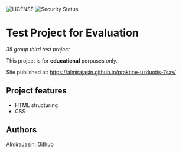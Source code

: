 ![LICENSE](https://img.shields.io/badge/license-MIT-blue.svg?style=flat-square)
![Security Status](https://img.shields.io/security-headers?label=Security&url=https%3A%2F%2Fgithub.com&style=flat-square)

# Test Project for Evaluation

_35 group third test project_

This project is for **educational** porpuses only.

Site published at: https://almirajasin.github.io/praktine-uzduotis-7sav/

## Project features

-   HTML structuring
-   CSS 

## Authors

AlmiraJasin: [Github](https://github.com/AlmiraJasin)

